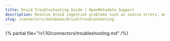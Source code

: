 ```yaml
---
title: Druid Troubleshooting Guide | OpenMetadata Support
description: Resolve Druid ingestion problems such as source errors, metadata fetch failures, or unsupported schema structures.
slug: /connectors/database/druid/troubleshooting
---
```


{% partial file="/v1.10/connectors/troubleshooting.md" /%}
